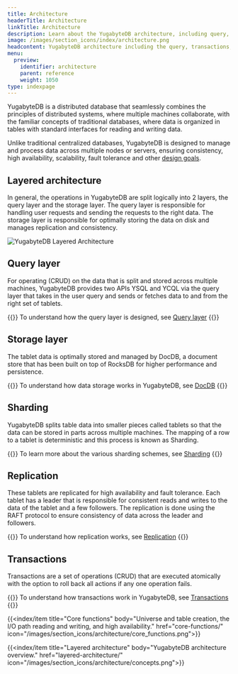 ```yaml
---
title: Architecture
headerTitle: Architecture
linkTitle: Architecture
description: Learn about the YugabyteDB architecture, including query, transactions, sharding, replication, and storage layers.
image: /images/section_icons/index/architecture.png
headcontent: YugabyteDB architecture including the query, transactions, sharding, replication, and storage layers.
menu:
  preview:
    identifier: architecture
    parent: reference
    weight: 1050
type: indexpage
---
```


YugabyteDB is a distributed database that seamlessly combines the principles of distributed systems, where multiple machines collaborate, with the familiar concepts of traditional databases, where data is organized in tables with standard interfaces for reading and writing data.

Unlike traditional centralized databases, YugabyteDB is designed to manage and process data across multiple nodes or servers, ensuring consistency, high availability, scalability, fault tolerance and other [design goals](design-goals/).

## Layered architecture

In general, the operations in YugabyteDB are split logically into 2 layers, the query layer and the storage layer. The query layer is responsible for handling user requests and sending the requests to the right data. The storage layer is responsible for optimally storing the data on disk and manages replication and consistency.

![YugabyteDB Layered Architecture](/images/architecture/layered-architecture.png)

## Query layer

For operating (CRUD) on the data that is split and stored across multiple machines, YugabyteDB provides two APIs YSQL and YCQL via the query layer that takes in the user query and sends or fetches data to and from the right set of tablets.

{{<tip>}}
To understand how the query layer is designed, see [Query layer](query-layer/)
{{</tip>}}

## Storage layer

The tablet data is optimally stored and managed by DocDB, a document store that has been built on top of RocksDB for higher performance and persistence.

{{<tip>}}
To understand how data storage works in YugabyteDB, see [DocDB](docdb-storage/)
{{</tip>}}

## Sharding

YugabyteDB splits table data into smaller pieces called tablets so that the data can be stored in parts across multiple machines. The mapping of a row to a tablet is deterministic and this process is known as Sharding.

{{<tip>}}
To learn more about the various sharding schemes, see [Sharding](docdb-sharding/)
{{</tip>}}

## Replication

These tablets are replicated for high availability and fault tolerance. Each tablet has a leader that is responsible for consistent reads and writes to the data of the tablet and a few followers. The replication is done using the RAFT protocol to ensure consistency of data across the leader and followers.

{{<tip>}}
To understand how replication works, see [Replication](docdb-replication/)
{{</tip>}}

## Transactions

Transactions are a set of operations (CRUD) that are executed atomically with the option to roll back all actions if any one operation fails.

{{<tip>}}
To understand how transactions work in YugabyteDB, see [Transactions](transactions/)
{{</tip>}}

<div class="row">


  {{<index/item
    title="Core functions"
    body="Universe and table creation, the I/O path reading and writing, and high availability."
    href="core-functions/"
    icon="/images/section_icons/architecture/core_functions.png">}}

  {{<index/item
    title="Layered architecture"
    body="YugabyteDB architecture overview."
    href="layered-architecture/"
    icon="/images/section_icons/architecture/concepts.png">}}


</div>
